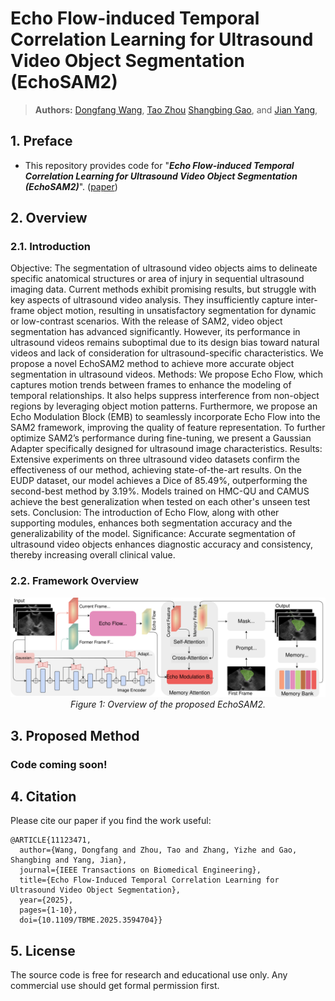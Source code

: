 # Echo Flow-induced Temporal Correlation Learning for Ultrasound Video Object Segmentation (EchoSAM2)

> **Authors:**
> [Dongfang Wang](),
> [Tao Zhou](https://taozh2017.github.io/)
> [Shangbing Gao](), and
> [Jian Yang](https://scholar.google.com/citations?user=6CIDtZQAAAAJ&hl=en), 



## 1. Preface

- This repository provides code for "_**Echo Flow-induced Temporal Correlation Learning for Ultrasound Video Object Segmentation (EchoSAM2)**_". 
([paper](https://doi.org/10.1109/TBME.2025.3594704))

## 2. Overview

### 2.1. Introduction

Objective: The segmentation of ultrasound video objects aims to delineate specific anatomical structures or area of injury in sequential ultrasound imaging data. Current methods exhibit promising results, but struggle with key aspects of ultrasound video analysis. They insufficiently capture inter-frame object motion, resulting in unsatisfactory segmentation for dynamic or low-contrast scenarios. With the release of SAM2, video object segmentation has advanced significantly. However, its performance in ultrasound videos remains suboptimal due to its design bias toward natural videos and lack of consideration for ultrasound-specific characteristics. We propose a novel EchoSAM2 method to achieve more accurate object segmentation in ultrasound videos. Methods: We propose Echo Flow, which captures motion trends between frames to enhance the modeling of temporal relationships. It also helps suppress interference from non-object regions by leveraging object motion patterns. Furthermore, we propose an Echo Modulation Block (EMB) to seamlessly incorporate Echo Flow into the SAM2 framework, improving the quality of feature representation. To further optimize SAM2’s performance during fine-tuning, we present a Gaussian Adapter specifically designed for ultrasound image characteristics. Results: Extensive experiments on three ultrasound video datasets confirm the effectiveness of our method, achieving state-of-the-art results. On the EUDP dataset, our model achieves a Dice of 85.49%, outperforming the second-best method by 3.19\%. Models trained on HMC-QU and CAMUS achieve the best generalization when tested on each other's unseen test sets. Conclusion: The introduction of Echo Flow, along with other supporting modules, enhances both segmentation accuracy and the generalizability of the model. Significance: Accurate segmentation of ultrasound video objects enhances diagnostic accuracy and consistency, thereby increasing overall clinical value.

### 2.2. Framework Overview

<p align="center">
    <img src="./Imgs/framework.svg"/> <br />
    <em> 
    Figure 1: Overview of the proposed EchoSAM2.
    </em>
</p>

## 3. Proposed Method
### Code coming soon!
<!-- ### 3.1. Training/Testing

The training and testing experiments are conducted using [PyTorch](https://github.com/pytorch/pytorch) with 
a single NVIDIA GeForce RTX 3090 with 24 GB of Memory.

> Note that our model also supports other GPUs, which means you can adjust the batch size.

1. Configuring your environment
    - Create conda environment: `conda create -n FINet python=3.8`
    - Activate environment：`conda activate FINet`
    - Install requirements: `pip install -r requirements.txt`

3. Downloading data
    - Download the ultrasound datasets [BUSI](https://scholar.cu.edu.eg/?q=afahmy/pages/dataset), [TN3K](https://github.com/haifangong/TRFE-Net-for-thyroid-nodule-segmentation), [TG3K](https://github.com/haifangong/TRFE-Net-for-thyroid-nodule-segmentation), and [MMOTU](https://github.com/cv516Buaa/MMOTU_DS2Net).
    - Edge maps can be referred to `./utils/edge.py`
4. Load the pre-trained parameters
    - Download the backbone checkpoint of FINet from the following [Google Drive](https://drive.google.com/file/d/1wlJEtRpn3ekdKRA_WP6tcYxREw6LNeto/view?usp=sharing) and move it into `./FINet/pretrained/`
6. Training Configuration
    - Assigning your costumed path, like `--dataset_root` and `--dataset_name` in `Train.py`
8. Testing Configuration
    - Assigning your costumed path, like `--pth_path` and `--test_save` in `Test.py` -->

## 4. Citation

Please cite our paper if you find the work useful: 

    @ARTICLE{11123471,
      author={Wang, Dongfang and Zhou, Tao and Zhang, Yizhe and Gao, Shangbing and Yang, Jian},
      journal={IEEE Transactions on Biomedical Engineering}, 
      title={Echo Flow-Induced Temporal Correlation Learning for Ultrasound Video Object Segmentation}, 
      year={2025},
      pages={1-10},
      doi={10.1109/TBME.2025.3594704}}




## 5. License

The source code is free for research and educational use only. Any commercial use should get formal permission first.

